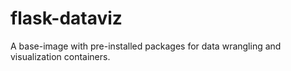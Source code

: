 # flask-dataviz
A base-image with pre-installed packages for data wrangling and visualization containers.

